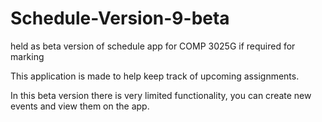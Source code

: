 # Schedule-Version-9-beta
held as beta version of schedule app for COMP 3025G if required for marking

This application is made to help keep track of upcoming assignments.

In this beta version there is very limited functionality, you can create new events and view them on the app.
